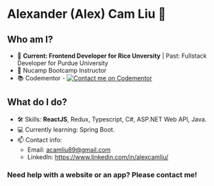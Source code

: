 # Alexander (Alex) Cam Liu 👋

## Who am I?
- 💼 **Current: Frontend Developer for Rice Unversity** | Past: Fullstack Developer for Purdue University
- 🏫 Nucamp Bootcamp Instructor
- 📚 Codementor - [![Contact me on Codementor](https://www.codementor.io/m-badges/camliu89/im-a-cm-b.svg)](https://www.codementor.io/@camliu89?refer=badge)

## What do I do?
- 🛠 Skills: **ReactJS**, Redux, Typescript, C#, ASP.NET Web API, Java.
- 💻 Currently learning: Spring Boot.
- 📫 Contact info: 
  - Email: acamliu89@gmail.com
  - LinkedIn: https://www.linkedin.com/in/alexcamliu/

### Need help with a website or an app? Please contact me!
